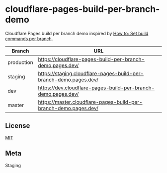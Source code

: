 # cloudflare-pages-build-per-branch-demo

Cloudflare Pages build per branch demo inspired by [How to: Set build commands per branch](https://developers.cloudflare.com/pages/how-to/build-commands-branches/).

| Branch | URL |
| --- | --- |
| production | https://cloudflare-pages-build-per-branch-demo.pages.dev/ |
| staging | https://staging.cloudflare-pages-build-per-branch-demo.pages.dev/ |
| dev | https://dev.cloudflare-pages-build-per-branch-demo.pages.dev/ |
| master | https://master.cloudflare-pages-build-per-branch-demo.pages.dev/ |

## License

[MIT](LICENSE)

## Meta

Staging
